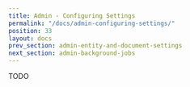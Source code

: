 ```yaml
---
title: Admin - Configuring Settings
permalink: "/docs/admin-configuring-settings/"
position: 33
layout: docs
prev_section: admin-entity-and-document-settings
next_section: admin-background-jobs
---
```


TODO
